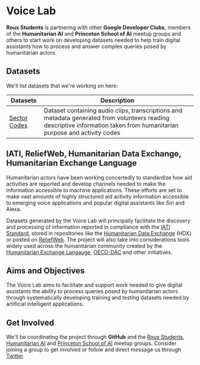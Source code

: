 # Voice Lab

**Roux Students** is partnering with other **Google Developer Clubs**, members of the **Humanitarian AI** and **Princeton School of AI** meetup groups and others to start work on developing datasets needed to help train digital assistants how to process and answer complex queries posed by humanitarian actors.

## Datasets

We'll list datasets that we're working on here:

Datasets | Description
---- | ----
[Sector Codes](https://github.com/RouxStudents/Voice-Lab/blob/main/SectorCodes.md) | Dataset containing audio clips, transcriptions and metadata generated from volunteers reading descriptive information taken from humanitarian purpose and activity codes

## IATI, ReliefWeb, Humanitarian Data Exchange, Humanitarian Exchange Language

Humanitarian actors have been working concertedly to standardize how aid activities are reported and develop channels needed to make the information accessible to machine applications. These efforts are set to make vast amounts of highly structured aid activity information accessible to emerging voice applications and popular digital assistants like Siri and Alexa.

Datasets generated by the Voice Lab will principally facilitate the discovery and processing of information reported in compliance with the [IATI Standard](https://iatistandard.org/en/), stored in repositories like the [Humanitarian Data Exchange](https://data.humdata.org/) (HDX) or posted on [ReliefWeb](https://reliefweb.int/). The project will also take into considerations tools widely used across the humanitarian community created by the [Humanitarian Exchange Langauge](https://hxlstandard.org/), [OECD-DAC](https://www.oecd.org/dac/) and other initiatives.

## Aims and Objectives

The Voice Lab aims to facilitate and support work needed to give digital assistants the ability to process queries posed by humanitarian actors through systematically developing training and testing datasets needed by artificial intelligent applications.

## Get Involved

We'll be coordinating the project through **GitHub** and the [Roux Students](https://www.meetup.com/roux-students/), [Humanitarian AI](https://humanitarianai.org) and [Princeton School of AI](https://www.meetup.com/Princeton-School-of-AI/) meetup groups. Consider joining a group to get involved or follow and direct message us through [Twitter](https://twitter.com/RouxStudents).
